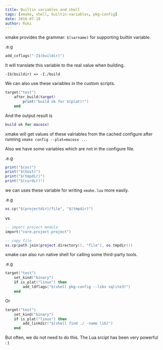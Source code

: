 ```yaml
---
title: Builtin variables and shell
tags: [xmake, shell, builtin-variables, pkg-config]
date: 2016-07-18
author: Ruki
---
```


xmake provides the grammar: `$(varname)` for supporting builtin variable.

.e.g

```lua
add_cxflags("-I$(buildir)")
```

It will translate this variable to the real value when building.

```
-I$(buildir) => -I./build
```

We can also use these variables in the custom scripts.

```lua
target("test")
    after_build(target)
        print("build ok for $(plat)!")
    end
```

And the output result is

```lua
build ok for macosx!
```



xmake will get values of these valriables from the cached configure after running `xmake config --plat=macosx ...` 

Also we have some variables which are not in the configure file.

.e.g

```lua
print("$(os)")
print("$(host)")
print("$(tmpdir)")
print("$(curdir)")
```

we can uses these variable for writing `xmake.lua` more easily.

.e.g

```lua
os.cp("$(projectdir)/file", "$(tmpdir)")
```

vs 

```lua
-- import project module
import("core.project.project")

-- copy file
os.cp(path.join(project.directory(), "file"), os.tmpdir())
```

xmake can also run native shell for calling some third-party tools.

.e.g 

```lua
target("test")
    set_kind("binary")
    if is_plat("linux") then
        add_ldflags("$(shell pkg-config --libs sqlite3)")
    end
```

Or

```lua
target("test")
    set_kind("binary")
    if is_plat("linux") then
        add_linkdir("$(shell find ./ -name lib)")
    end
```

But often, we do not need to do this. The Lua srcipt has been very powerful : )

